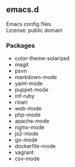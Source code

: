 ## emacs.d

Emacs config files  
License: public domain

### Packages
* color-theme-solarized
* magit
* psvn
* markdown-mode
* yaml-mode
* puppet-mode
* inf-ruby
* rinari
* web-mode
* php-mode
* apache-mode
* nginx-mode
* js2-mode
* go-mode
* dockerfile-mode
* vagrant
* csv-mode
